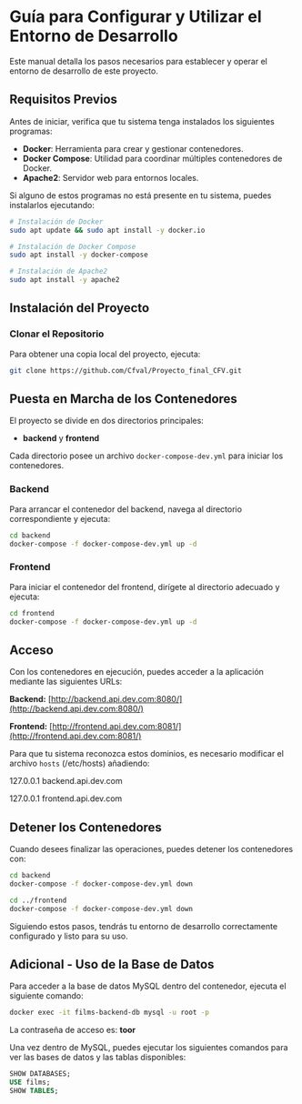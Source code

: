 # Guía para Configurar y Utilizar el Entorno de Desarrollo

Este manual detalla los pasos necesarios para establecer y operar el entorno de desarrollo de este proyecto.

## Requisitos Previos

Antes de iniciar, verifica que tu sistema tenga instalados los siguientes programas:

- **Docker**: Herramienta para crear y gestionar contenedores.
- **Docker Compose**: Utilidad para coordinar múltiples contenedores de Docker.
- **Apache2**: Servidor web para entornos locales.

Si alguno de estos programas no está presente en tu sistema, puedes instalarlos ejecutando:

```bash
# Instalación de Docker
sudo apt update && sudo apt install -y docker.io

# Instalación de Docker Compose
sudo apt install -y docker-compose

# Instalación de Apache2
sudo apt install -y apache2
```

## Instalación del Proyecto

### Clonar el Repositorio

Para obtener una copia local del proyecto, ejecuta:

```bash
git clone https://github.com/Cfval/Proyecto_final_CFV.git
```

## Puesta en Marcha de los Contenedores

El proyecto se divide en dos directorios principales:

- **backend** y **frontend**

Cada directorio posee un archivo `docker-compose-dev.yml` para iniciar los contenedores.

### Backend

Para arrancar el contenedor del backend, navega al directorio correspondiente y ejecuta:

```bash
cd backend
docker-compose -f docker-compose-dev.yml up -d
```

### Frontend

Para iniciar el contenedor del frontend, dirígete al directorio adecuado y ejecuta:

```bash
cd frontend
docker-compose -f docker-compose-dev.yml up -d
```

## Acceso

Con los contenedores en ejecución, puedes acceder a la aplicación mediante las siguientes URLs:

**Backend:** [http://backend.api.dev.com:8080/](http://backend.api.dev.com:8080/)

**Frontend:** [http://frontend.api.dev.com:8081/](http://frontend.api.dev.com:8081/)

Para que tu sistema reconozca estos dominios, es necesario modificar el archivo `hosts` (/etc/hosts) añadiendo:

127.0.0.1 backend.api.dev.com

127.0.0.1 frontend.api.dev.com

## Detener los Contenedores

Cuando desees finalizar las operaciones, puedes detener los contenedores con:

```bash
cd backend
docker-compose -f docker-compose-dev.yml down

cd ../frontend
docker-compose -f docker-compose-dev.yml down
```

Siguiendo estos pasos, tendrás tu entorno de desarrollo correctamente configurado y listo para su uso.


## Adicional - Uso de la Base de Datos

Para acceder a la base de datos MySQL dentro del contenedor, ejecuta el siguiente comando:

```bash
docker exec -it films-backend-db mysql -u root -p
```

La contraseña de acceso es: **toor**

Una vez dentro de MySQL, puedes ejecutar los siguientes comandos para ver las bases de datos y las tablas disponibles:

```sql
SHOW DATABASES;
USE films;
SHOW TABLES;
```




